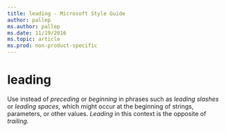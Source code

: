 ```yaml
---
title: leading - Microsoft Style Guide
author: pallep
ms.author: pallep
ms.date: 11/19/2016
ms.topic: article
ms.prod: non-product-specific
---
```


# leading

Use instead of *preceding* or *beginning* in phrases such as *leading slashes* or *leading* *spaces,* which might occur at the beginning of strings, parameters, or other values. *Leading* in this context is the opposite of *trailing.*
